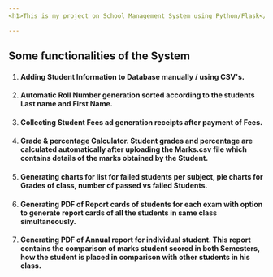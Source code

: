 ```yaml
---
<h1>This is my project on School Management System using Python/Flask</h1>

---
```


<h2>Some functionalities of the System</h2>

<ol>
  <li><h4>Adding Student Information to Database manually / using CSV's.<h4></li>
  <li><h4>Automatic Roll Number generation sorted according to the students Last name and First Name.<h4></li>
  <li><h4>Collecting Student Fees ad generation receipts after payment of Fees.<h4></li>
  <li><h4>Grade & percentage Calculator. Student grades and percentage are calculated automatically after uploading the Marks.csv file which contains details of the marks obtained by the Student.<h4></li>
  <li><h4>Generating charts for list for failed students per subject, pie charts for Grades of class, number of passed vs failed Students.<h4></li>
  <li><h4>Generating PDF of Report cards of students for each exam with option to generate report cards of all the students in same class simultaneously.<h4></li>
  <li><h4>Generating PDF of Annual report for individual student. This report contains the comparison of marks student scored in both Semesters, how the student is placed in comparison with other students in his class.<h4></li>
</ol>  

